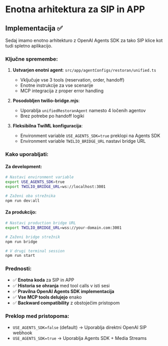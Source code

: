 # Enotna arhitektura za SIP in APP

## Implementacija ✅

Sedaj imamo enotno arhitekturo z OpenAI Agents SDK za tako SIP klice kot tudi spletno aplikacijo.

### Ključne spremembe:

1. **Ustvarjen enotni agent**: `src/app/agentConfigs/restoran/unified.ts`
   - Vključuje vse 3 tools (reservation, order, handoff)
   - Enotne instrukcije za vse scenarije
   - MCP integracija z proper error handling

2. **Posodobljen twilio-bridge.mjs**:
   - Uporablja `unifiedRestoranAgent` namesto 4 ločenih agentov
   - Brez potrebe po handoff logiki

3. **Fleksibilna TwiML konfiguracija**:
   - Environment variable `USE_AGENTS_SDK=true` preklopi na Agents SDK
   - Environment variable `TWILIO_BRIDGE_URL` nastavi bridge URL

### Kako uporabljati:

#### Za development:

```bash
# Nastavi environment variable
export USE_AGENTS_SDK=true
export TWILIO_BRIDGE_URL=ws://localhost:3001

# Zaženi oba strežnika
npm run dev:all
```

#### Za produkcijo:

```bash
# Nastavi production bridge URL  
export TWILIO_BRIDGE_URL=wss://your-domain.com:3001

# Zaženi bridge strežnik
npm run bridge

# V drugi terminal session
npm run start
```

### Prednosti:

- ✅ **Enotna koda** za SIP in APP
- ✅ **Historia se ohranja** med tool calls v isti sesi
- ✅ **Pravilna OpenAI Agents SDK implementacija**
- ✅ **Vse MCP tools delujejo** enako
- ✅ **Backward compatibility** z obstoječim pristopom

### Preklop med pristopoma:

- `USE_AGENTS_SDK=false` (default) → Uporablja direktni OpenAI SIP webhook
- `USE_AGENTS_SDK=true` → Uporablja Agents SDK + Media Streams

